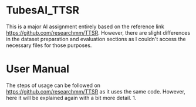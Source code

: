 # TubesAI_TTSR
This is a major AI assignment entirely based on the reference link https://github.com/researchmm/TTSR. However, there are slight differences in the dataset preparation and evaluation sections as I couldn't access the necessary files for those purposes.

# User Manual
The steps of usage can be followed on https://github.com/researchmm/TTSR as it uses the same code. However, here it will be explained again with a bit more detail.
1.
